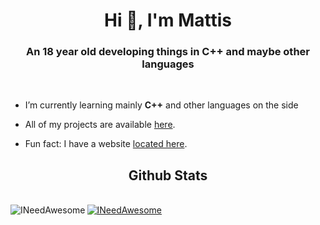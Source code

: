 <h1 align="center">Hi 👋, I'm Mattis</h1>
<h3 align="center">An 18 year old developing things in C++ and maybe other languages</h3>
<br>

- I’m currently learning mainly **C++** and other languages on the side

- All of my projects are available [here](https://github.com/INeedAwesome?tab=repositories).

- Fun fact: I have a website [located here](https://ineedawesome.github.io/).

<h2 align="center">Github Stats</h2>

<br>

<a href="https://github.com/INeedAwesome">
  <img align="left" src="https://github-readme-stats.vercel.app/api/top-langs?username=INeedAwesome&show_icons=true&locale=en&layout=compact" alt="INeedAwesome" />
</a>
<a href="https://github.com/INeedAwesome">
  <img align="center" src="https://github-readme-stats.vercel.app/api?username=INeedAwesome&show_icons=true&locale=en" alt="INeedAwesome" />
</a>

